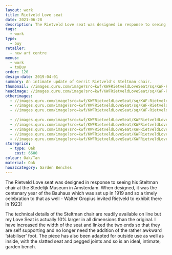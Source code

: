 ```yaml
---
layout: work
title: Rietveld Love seat
date: 2021-06-28
description: The Rietveld Love seat was designed in response to seeing his Steltman chair at the Stedelijk Museum in Amsterdam. 10% bigger than the original this makes a unique, intimate garden seat or bench.
tags:
  - work
type:
  - buy
retailer:
  - new art centre
menus:
  - work
  - toBuy
order: 120
design-date: 2019-04-01
summary: An intimate update of Gerrit Rietveld's Steltman chair.
thumbnail: //images.quru.com/image?src=kwf/KWFRietveldLoveSeat/sq/KWF-RietveldLoveSeat-WL34sq.jpg&width=175&height=175
headimage: //images.quru.com/image?src=kwf/KWFRietveldLoveSeat/sq/KWF-RietveldLoveSeat-WF18sq.jpg
otherimages:
  - //images.quru.com/image?src=kwf/KWFRietveldLoveSeat/sq/KWF-RietveldLoveSeat-WFsq.jpg
  - //images.quru.com/image?src=kwf/KWFRietveldLoveSeat/sq/KWF-RietveldLoveSeat-WL34sq.jpg
  - //images.quru.com/image?src=kwf/KWFRietveldLoveSeat/sq/KWF-RietveldLoveSeat-WF18sq2.jpg
  
  - //images.quru.com/image?src=kwf/KWFRietveldLoveSeat/KWFRietveldLoveSeatModelled.jpg
  - //images.quru.com/image?src=kwf/KWFRietveldLoveSeat/KWFRietveldLoveSeatArmDetail.jpg
  - //images.quru.com/image?src=kwf/KWFRietveldLoveSeat/KWFRietveldLoveSeatBackDetail.jpg
  - //images.quru.com/image?src=kwf/KWFRietveldLoveSeat/KWFRietveldLoveSeatJointDetail.jpg
  - //images.quru.com/image?src=kwf/KWFRietveldLoveSeat/KWFRietveldLoveSeatAtNewArtCentre.jpg
storeprice:
  - type: Oak
    cost: 6600
colour: Oak/Tan
material: Oak
houzzcategory: Garden Benches
---
```


The Rietveld Love seat was designed in response to seeing his Steltman chair at the Stedelijk Museum in Amsterdam. When designed, it was the centenary year of the Bauhaus which was set up in 1919 and so a timely celebration to that as well - Walter Gropius invited Rietveld to exhibit there in 1923!

The technical details of the Steltman chair are readily available on line but my Love Seat is actually 10% larger in all dimensions than the original. I have increased the width of the seat and linked the two ends so that they are self supporting and no longer need the addition of the rather awkward ‘stabiliser’ foot. The piece has also been adapted for outside use as well as inside, with the slatted seat and pegged joints and so is an ideal, intimate, garden bench.
